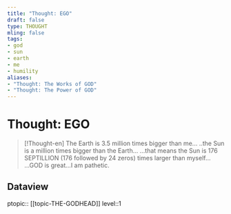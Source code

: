 ```yaml
---
title: "Thought: EGO"
draft: false
type: THOUGHT
mling: false
tags:
- god
- sun
- earth
- me
- humility
aliases:
- "Thought: The Works of GOD"
- "Thought: The Power of GOD"
---
```

# Thought: EGO
> [!Thought-en]
> The Earth is 3.5 million times bigger than me...
> ..the Sun is a million times bigger than the Earth...
> ...that means the Sun is 176 SEPTILLION (176 followed by 24 zeros) times larger than myself...
> ...GOD is great...I am pathetic.

## Dataview
ptopic:: [[topic-THE-GODHEAD]]
level::1
